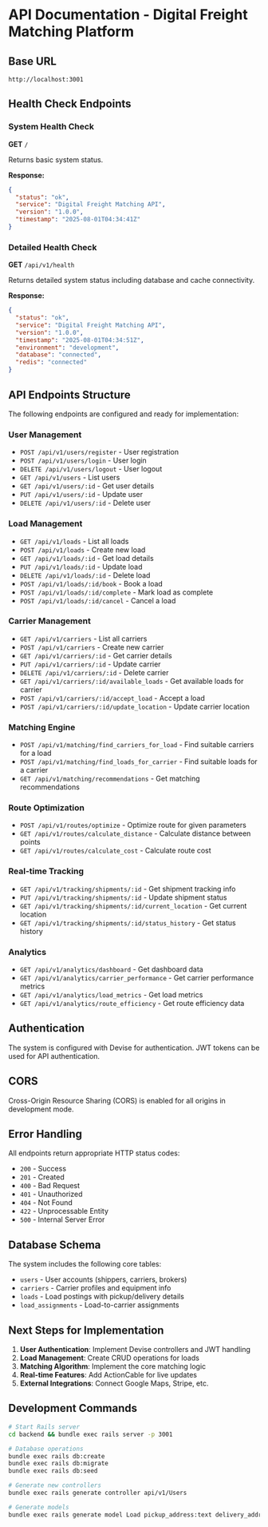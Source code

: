# API Documentation - Digital Freight Matching Platform

## Base URL
```
http://localhost:3001
```

## Health Check Endpoints

### System Health Check
**GET** `/`

Returns basic system status.

**Response:**
```json
{
  "status": "ok",
  "service": "Digital Freight Matching API",
  "version": "1.0.0",
  "timestamp": "2025-08-01T04:34:41Z"
}
```

### Detailed Health Check
**GET** `/api/v1/health`

Returns detailed system status including database and cache connectivity.

**Response:**
```json
{
  "status": "ok",
  "service": "Digital Freight Matching API", 
  "version": "1.0.0",
  "timestamp": "2025-08-01T04:34:51Z",
  "environment": "development",
  "database": "connected",
  "redis": "connected"
}
```

## API Endpoints Structure

The following endpoints are configured and ready for implementation:

### User Management
- `POST /api/v1/users/register` - User registration
- `POST /api/v1/users/login` - User login
- `DELETE /api/v1/users/logout` - User logout
- `GET /api/v1/users` - List users
- `GET /api/v1/users/:id` - Get user details
- `PUT /api/v1/users/:id` - Update user
- `DELETE /api/v1/users/:id` - Delete user

### Load Management
- `GET /api/v1/loads` - List all loads
- `POST /api/v1/loads` - Create new load
- `GET /api/v1/loads/:id` - Get load details
- `PUT /api/v1/loads/:id` - Update load
- `DELETE /api/v1/loads/:id` - Delete load
- `POST /api/v1/loads/:id/book` - Book a load
- `POST /api/v1/loads/:id/complete` - Mark load as complete
- `POST /api/v1/loads/:id/cancel` - Cancel a load

### Carrier Management
- `GET /api/v1/carriers` - List all carriers
- `POST /api/v1/carriers` - Create new carrier
- `GET /api/v1/carriers/:id` - Get carrier details
- `PUT /api/v1/carriers/:id` - Update carrier
- `DELETE /api/v1/carriers/:id` - Delete carrier
- `GET /api/v1/carriers/:id/available_loads` - Get available loads for carrier
- `POST /api/v1/carriers/:id/accept_load` - Accept a load
- `POST /api/v1/carriers/:id/update_location` - Update carrier location

### Matching Engine
- `POST /api/v1/matching/find_carriers_for_load` - Find suitable carriers for a load
- `POST /api/v1/matching/find_loads_for_carrier` - Find suitable loads for a carrier
- `GET /api/v1/matching/recommendations` - Get matching recommendations

### Route Optimization
- `POST /api/v1/routes/optimize` - Optimize route for given parameters
- `GET /api/v1/routes/calculate_distance` - Calculate distance between points
- `GET /api/v1/routes/calculate_cost` - Calculate route cost

### Real-time Tracking
- `GET /api/v1/tracking/shipments/:id` - Get shipment tracking info
- `PUT /api/v1/tracking/shipments/:id` - Update shipment status
- `GET /api/v1/tracking/shipments/:id/current_location` - Get current location
- `GET /api/v1/tracking/shipments/:id/status_history` - Get status history

### Analytics
- `GET /api/v1/analytics/dashboard` - Get dashboard data
- `GET /api/v1/analytics/carrier_performance` - Get carrier performance metrics
- `GET /api/v1/analytics/load_metrics` - Get load metrics
- `GET /api/v1/analytics/route_efficiency` - Get route efficiency data

## Authentication

The system is configured with Devise for authentication. JWT tokens can be used for API authentication.

## CORS

Cross-Origin Resource Sharing (CORS) is enabled for all origins in development mode.

## Error Handling

All endpoints return appropriate HTTP status codes:
- `200` - Success
- `201` - Created
- `400` - Bad Request
- `401` - Unauthorized
- `404` - Not Found
- `422` - Unprocessable Entity
- `500` - Internal Server Error

## Database Schema

The system includes the following core tables:
- `users` - User accounts (shippers, carriers, brokers)
- `carriers` - Carrier profiles and equipment info
- `loads` - Load postings with pickup/delivery details
- `load_assignments` - Load-to-carrier assignments

## Next Steps for Implementation

1. **User Authentication**: Implement Devise controllers and JWT handling
2. **Load Management**: Create CRUD operations for loads
3. **Matching Algorithm**: Implement the core matching logic
4. **Real-time Features**: Add ActionCable for live updates
5. **External Integrations**: Connect Google Maps, Stripe, etc.

## Development Commands

```bash
# Start Rails server
cd backend && bundle exec rails server -p 3001

# Database operations
bundle exec rails db:create
bundle exec rails db:migrate
bundle exec rails db:seed

# Generate new controllers
bundle exec rails generate controller api/v1/Users

# Generate models
bundle exec rails generate model Load pickup_address:text delivery_address:text
```